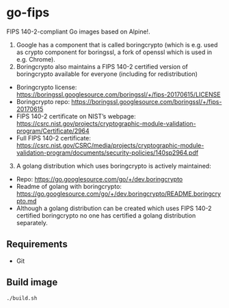 # go-fips
FIPS 140-2-compliant Go images based on Alpine!.

1. Google has a component that is called boringcrypto (which is e.g. used as crypto component for boringssl,
a fork of openssl which is used in e.g. Chrome).
2. Boringcrypto also maintains a FIPS 140-2 certified version of boringcrypto available for everyone (including for redistribution)
  - Boringcrypto license: https://boringssl.googlesource.com/boringssl/+/fips-20170615/LICENSE
  - Boringcrypto repo: https://boringssl.googlesource.com/boringssl/+/fips-20170615
  - FIPS 140-2 certificate on NIST’s webpage: https://csrc.nist.gov/projects/cryptographic-module-validation-program/Certificate/2964
  - Full FIPS 140-2 certificate: https://csrc.nist.gov/CSRC/media/projects/cryptographic-module-validation-program/documents/security-policies/140sp2964.pdf
3. A golang distribution which uses boringcrypto is actively maintained:
  - Repo: https://go.googlesource.com/go/+/dev.boringcrypto
  - Readme of golang with boringcrypto: https://go.googlesource.com/go/+/dev.boringcrypto/README.boringcrypto.md
  - Although a golang distribution can be created which uses FIPS 140-2 certified boringcrypto no one has certified a golang
  distribution separately.

## Requirements
- Git

## Build image
```bash
./build.sh
```